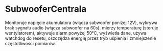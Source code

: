 # SubwooferCentrala
Monitoruje napięcie akumulatora (włącza subwoofer poniżej 12V), wykrywa brak sygnału audio (włącza subwoofer na 60s), mierzy temperaturę (steruje wentylatorem), aktywuje alarm powyżej 50°C, wyświetla dane, używa watchdog do resetu, oszczędza energię przez tryb uśpienia i zmniejszenie częstotliwości pomiarów.
